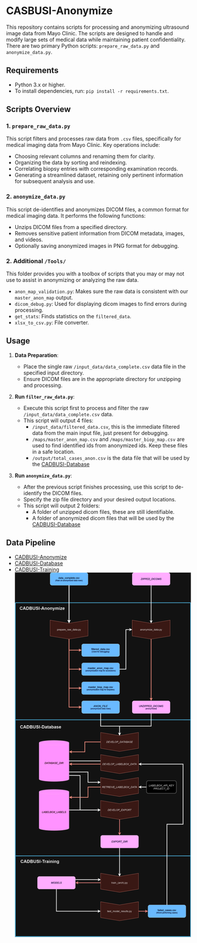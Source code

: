 # CASBUSI-Anonymize

This repository contains scripts for processing and anonymizing ultrasound image data from Mayo Clinic. The scripts are designed to handle and modify large sets of medical data while maintaining patient confidentiality. There are two primary Python scripts: `prepare_raw_data.py` and `anonymize_data.py`.

## Requirements

- Python 3.x or higher.
- To install dependencies, run: `pip install -r requirements.txt`.

## Scripts Overview

### 1. `prepare_raw_data.py`

This script filters and processes raw data from `.csv` files, specifically for medical imaging data from Mayo Clinic. Key operations include:

- Choosing relevant columns and renaming them for clarity.
- Organizing the data by sorting and reindexing.
- Correlating biopsy entries with corresponding examination records.
- Generating a streamlined dataset, retaining only pertinent information for subsequent analysis and use.

### 2. `anonymize_data.py`

This script de-identifies and anonymizes DICOM files, a common format for medical imaging data. It performs the following functions:

- Unzips DICOM files from a specified directory.
- Removes sensitive patient information from DICOM metadata, images, and videos.
- Optionally saving anonymized images in PNG format for debugging.

### 2. Additional `/Tools/`

This folder provides you with a toolbox of scripts that you may or may not use to assist in anonymizing or analyzing the raw data.

- `anon_map_validation.py`: Makes sure the raw data is consistent with our `master_anon_map` output.
- `dicom_debug.py`: Used for displaying dicom images to find errors during processing.
- `get_stats`: Finds statistics on the `filtered_data`.
- `xlsx_to_csv.py`: File converter.

## Usage

1. **Data Preparation**: 
   - Place the single raw `/input_data/data_complete.csv` data file in the specified input directory.
   - Ensure DICOM files are in the appropriate directory for unzipping and processing.

2. **Run `filter_raw_data.py`**: 
   - Execute this script first to process and filter the raw `/input_data/data_complete.csv` data.
   - This script will output 4 files:
      - `/input_data/filtered_data.csv`, this is the immediate filtered data from the main input file, just present for debugging.
      - `/maps/master_anon_map.csv` and `/maps/master_biop_map.csv` are used to find identified ids from anonymized ids. Keep these files in a safe location.  
      - `/output/total_cases_anon.csv` is the data file that will be used by the [CADBUSI-Database](https://github.com/Poofy1/CADBUSI-Database)

3. **Run `anonymize_data.py`**: 
   - After the previous script finishes processing, use this script to de-identify the DICOM files.
   - Specify the zip file directory and your desired output locations.
   - This script will output 2 folders:
      - A folder of unzipped dicom files, these are still identifiable.
      - A folder of anonymized dicom files that will be used by the [CADBUSI-Database](https://github.com/Poofy1/CADBUSI-Database)
    
## Data Pipeline
- [CADBUSI-Anonymize](https://github.com/Poofy1/CADBUSI-Anonymize)
- [CADBUSI-Database](https://github.com/Poofy1/CADBUSI-Database)
- [CADBUSI-Training](https://github.com/Poofy1/CADBUSI-Training)
![CASBUSI Pipeline](https://raw.githubusercontent.com/Poofy1/CADBUSI-Database/main/pipeline/CADBUSI-Pipeline.png)

